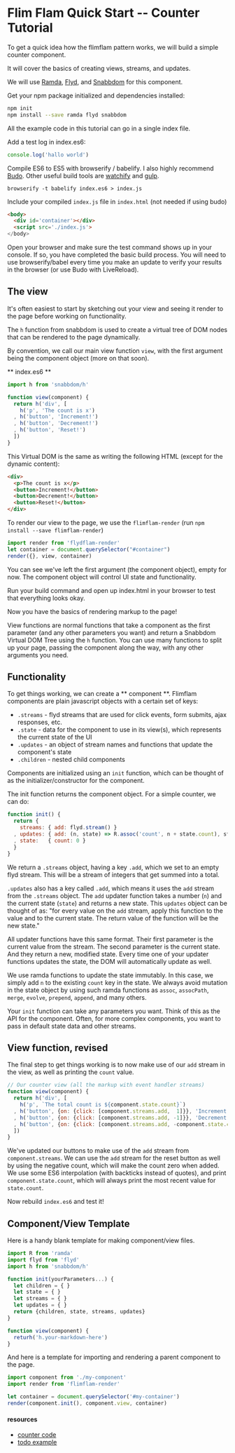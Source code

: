 # Flim Flam Quick Start -- Counter Tutorial

To get a quick idea how the flimflam pattern works, we will build a simple counter component.

It will cover the basics of creating views, streams, and updates.

We will use [Ramda](https://ramdajs.com/0.19.1/docs/), [Flyd](https://github.com/paldepind/flyd), and [Snabbdom](https://github.com/paldepind/snabbdom) for this component.

Get your npm package initialized and dependencies installed:

```sh
npm init
npm install --save ramda flyd snabbdom
```

All the example code in this tutorial can go in a single index file. 

Add a test log in index.es6:

```js
console.log('hallo world')
```

Compile ES6 to ES5 with browserify / babelify. I also highly recommend [Budo](https://github.com/mattdesl/budo). Other useful build tools are [watchify](https://github.com/substack/watchify) and [gulp](http://gulpjs.com/).

```
browserify -t babelify index.es6 > index.js
```

Include your compiled `index.js` file in `index.html` (not needed if using budo)

```html
<body>
  <div id='container'></div>
  <script src='./index.js'>
</body>
```

Open your browser and make sure the test command shows up in your console. If so, you have completed the basic build process. You will need to use browserify/babel every time you make an update to verify your results in the browser (or use Budo with LiveReload).

## The view

It's often easiest to start by sketching out your view and seeing it render to the page before working on functionality.

The `h` function from snabbdom is used to create a virtual tree of DOM nodes that can be rendered to the page dynamically.

By convention, we call our main view function `view`, with the first argument being the component object (more on that soon).

** index.es6 **

```js
import h from 'snabbdom/h'

function view(component) {
  return h('div', [
    h('p', 'The count is x')
  , h('button', 'Increment!')
  , h('button', 'Decrement!')
  , h('button', 'Reset!')
  ])
}
```

This Virtual DOM is the same as writing the following HTML (except for the dynamic content):

```html
<div>
  <p>The count is x</p>
  <button>Increment!</button>
  <button>Decrement!</button>
  <button>Reset!</button>
</div>
```

To render our view to the page, we use the `flimflam-render` (run `npm install --save flimflam-render`)

```js
import render from 'flydflam-render'
let container = document.querySelector("#container")
render({}, view, container)
```

You can see we've left the first argument (the component object), empty for now. The component object will control UI state and functionality.

Run your build command and open up index.html in your browser to test that everything looks okay.

Now you have the basics of rendering markup to the page!

View functions are normal functions that take a component as the first parameter (and any other parameters you want) and return a Snabbdom Virtual DOM Tree using the `h` function. You can use many functions to split up your page, passing the component along the way, with any other arguments you need.


## Functionality

To get things working, we can create a ** component **. Flimflam components are plain javascript objects with a certain set of keys:

- `.streams` - flyd streams that are used for click events, form submits, ajax responses, etc.
- `.state` - data for the component to use in its view(s), which represents the current state of the UI
- `.updates` - an object of stream names and functions that update the component's state
- `.children` - nested child components

Components are initialized using an `init` function, which can be thought of as the initializer/constructor for the component.

The init function returns the component object. For a simple counter, we can do:

```js
function init() {
  return {
    streams: { add: flyd.stream() }
  , updates: { add: (n, state) => R.assoc('count', n + state.count), state) }
  , state:   { count: 0 }
  }
}
```

We return a `.streams` object, having a key `.add`, which we set to an empty flyd stream. This will be a stream of integers that get summed into a total.

`.updates` also has a key called `.add`, which means it uses the `add` stream from the `.streams` object. The `add` updater function takes a number (`n`) and the current state (`state`) and returns a new state. This `updates` object can be thought of as: "for every value on the `add` stream, apply this function to the value and to the current state. The return value of the function will be the new state."

All updater functions have this same format. Their first parameter is the current value from the stream. The second parameter is the current state. And they return a new, modified state. Every time one of your updater functions updates the state, the DOM will automatically update as well.

We use ramda functions to update the state immutably. In this case, we simply add `n` to the existing `count` key in the state. We always avoid mutation in the state object by using such ramda functions as `assoc`, `assocPath`, `merge`, `evolve`, `prepend`, `append`, and many others.

Your `init` function can take any parameters you want. Think of this as the API for the component. Often, for more complex components, you want to pass in default state data and other streams.

## View function, revised

The final step to get things working is to now make use of our `add` stream in the view, as well as printing the `count` value.

```js
// Our counter view (all the markup with event handler streams)
function view(component) {
  return h('div', [
    h('p', `The total count is ${component.state.count}`)
  , h('button', {on: {click: [component.streams.add,  1]}}, 'Increment!')
  , h('button', {on: {click: [component.streams.add, -1]}}, 'Decrement!')
  , h('button', {on: {click: [component.streams.add, -component.state.count]}}, 'Reset!')
  ])
}
```

We've updated our buttons to make use of the `add` stream from `component.streams`. We can use the `add` stream for the reset button as well by using the negative count, which will make the count zero when added. We use some ES6 interpolation (with backticks instead of quotes), and print `component.state.count`, which will always print the most recent value for `state.count`.
 
Now rebuild `index.es6` and test it!

## Component/View Template

Here is a handy blank template for making component/view files. 

```js
import R from 'ramda'
import flyd from 'flyd'
import h from 'snabbdom/h'

function init(yourParameters...) {
  let children = { }
  let state = { }
  let streams = { }
  let updates = { }
  return {children, state, streams, updates}
}

function view(component) {
  returh('h.your-markdown-here')
}
```

And here is a template for importing and rendering a parent component to the page.

```js
import component from './my-component'
import render from 'flimflam-render'

let container = document.querySelector('#my-container')
render(component.init(), component.view, container)
```

#### resources

- [counter code](/examples/counter/index.es6)
- [todo example](/examples/todo/index.es6)

